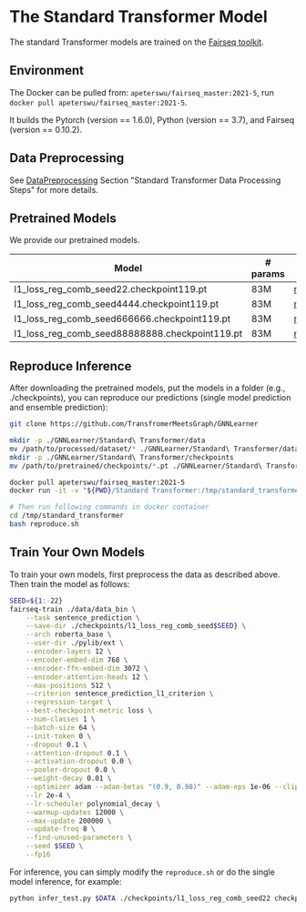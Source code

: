 # The Standard Transformer Model

The standard Transformer models are trained on the [Fairseq toolkit](https://github.com/pytorch/fairseq).

## Environment

The Docker can be pulled from: `apeterswu/fairseq_master:2021-5`, run `docker pull apeterswu/fairseq_master:2021-5`.

It builds the Pytorch (version == 1.6.0), Python (version == 3.7), and Fairseq (version == 0.10.2).

## Data Preprocessing

See [DataPreprocessing](../DataPreprocessing/README.md) Section "Standard Transformer Data Processing Steps" for more details.

## Pretrained Models

We provide our pretrained models.

 Model | # params | URL
 --- | --- | ---
l1_loss_reg_comb_seed22.checkpoint119.pt| 83M | [model](https://mailustceducn-my.sharepoint.com/:u:/r/personal/teslazhu_mail_ustc_edu_cn/Documents/share/public/kddcup/Standard%20Transformer/final_models/l1_loss_reg_comb_seed22.checkpoint119.pt?csf=1&web=1&e=Zaft3M)
l1_loss_reg_comb_seed4444.checkpoint119.pt| 83M | [model](https://mailustceducn-my.sharepoint.com/:u:/r/personal/teslazhu_mail_ustc_edu_cn/Documents/share/public/kddcup/Standard%20Transformer/final_models/l1_loss_reg_comb_seed4444.checkpoint119.pt?csf=1&web=1&e=LLqF0k)
l1_loss_reg_comb_seed666666.checkpoint119.pt| 83M | [model](https://mailustceducn-my.sharepoint.com/:u:/r/personal/teslazhu_mail_ustc_edu_cn/Documents/share/public/kddcup/Standard%20Transformer/final_models/l1_loss_reg_comb_seed666666.checkpoint119.pt?csf=1&web=1&e=J7HBfG)
l1_loss_reg_comb_seed88888888.checkpoint119.pt| 83M | [model](https://mailustceducn-my.sharepoint.com/:u:/r/personal/teslazhu_mail_ustc_edu_cn/Documents/share/public/kddcup/Standard%20Transformer/final_models/l1_loss_reg_comb_seed88888888.checkpoint119.pt?csf=1&web=1&e=TbKWG3)

## Reproduce Inference

After downloading the pretrained models, put the models in a folder (e.g., ./checkpoints), you can reproduce our predictions (single model prediction and ensemble prediction):

```bash
git clone https://github.com/TransfromerMeetsGraph/GNNLearner

mkdir -p ./GNNLearner/Standard\ Transformer/data
mv /path/to/processed/dataset/* ./GNNLearner/Standard\ Transformer/data
mkdir -p ./GNNLearner/Standard\ Transformer/checkpoints
mv /path/to/pretrained/checkpoints/*.pt ./GNNLearner/Standard\ Transformer/checkpoints

docker pull apeterswu/fairseq_master:2021-5
docker run -it -v "${PWD}/Standard Transformer:/tmp/standard_transformer" apeterswu/fairseq_master:2021-5 bash

# Then run following commands in docker container
cd /tmp/standard_transformer
bash reproduce.sh
```

## Train Your Own Models

To train your own models, first preprocess the data as described above. Then train the model as follows:

```bash
SEED=${1:-22}
fairseq-train ./data/data_bin \
    --task sentence_prediction \
    --save-dir ./checkpoints/l1_loss_reg_comb_seed$SEED} \
    --arch roberta_base \
    --user-dir ./pylib/ext \
    --encoder-layers 12 \
    --encoder-embed-dim 768 \
    --encoder-ffn-embed-dim 3072 \
    --encoder-attention-heads 12 \
    --max-positions 512 \
    --criterion sentence_prediction_l1_criterion \
    --regression-target \
    --best-checkpoint-metric loss \
    --num-classes 1 \
    --batch-size 64 \
    --init-token 0 \
    --dropout 0.1 \
    --attention-dropout 0.1 \
    --activation-dropout 0.0 \
    --pooler-dropout 0.0 \
    --weight-decay 0.01 \
    --optimizer adam --adam-betas "(0.9, 0.98)" --adam-eps 1e-06 --clip-norm 0.0 \
    --lr 2e-4 \
    --lr-scheduler polynomial_decay \
    --warmup-updates 12000 \
    --max-update 200000 \
    --update-freq 8 \
    --find-unused-parameters \
    --seed $SEED \
    --fp16
```

For inference, you can simply modify the `reproduce.sh` or do the single model inference, for example:

```bash
python infer_test.py $DATA ./checkpoints/l1_loss_reg_comb_seed22 checkpoint119.pt --bsz 64
```
